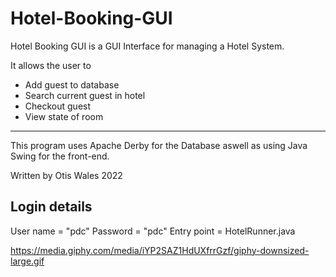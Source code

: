 # Hotel-Booking-GUI

Hotel Booking GUI is a GUI Interface for managing a Hotel System.

It allows the user to

+ Add guest to database
+ Search current guest in hotel
+ Checkout guest
+ View state of room

____________________


This program uses Apache Derby for the Database aswell as using Java Swing for the front-end.

Written by Otis Wales 2022

## Login details

User name = "pdc"
Password = "pdc"
Entry point = HotelRunner.java

https://media.giphy.com/media/iYP2SAZ1HdUXfrrGzf/giphy-downsized-large.gif
